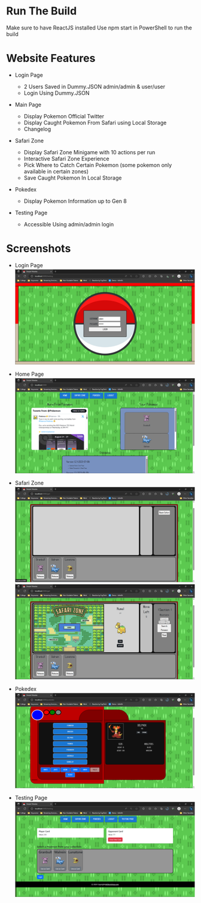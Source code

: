 # Run The Build
Make sure to have ReactJS installed
Use npm start in PowerShell to run the build

# Website Features
* Login Page
  - 2 Users Saved in Dummy.JSON admin/admin & user/user
  - Login Using Dummy.JSON

* Main Page
  - Display Pokemon Official Twitter
  - Display Caught Pokemon From Safari using Local Storage
  - Changelog

* Safari Zone
  - Display Safari Zone Minigame with 10 actions per run
  - Interactive Safari Zone Experience
  - Pick Where to Catch Certain Pokemon (some pokemon only available in certain zones)
  - Save Caught Pokemon In Local Storage
 
* Pokedex
  - Display Pokemon Information up to Gen 8

* Testing Page
  - Accessible Using admin/admin login
 
# Screenshots

* Login Page
![Login](/screenshot/Login.png)

* Home Page
![Home Page](/screenshot/HomePage.png)

* Safari Zone
![Safari Zone](/screenshot/SafariMenu.png) ![Safari Zone Progress](/screenshot/SafariInProgress.png)

* Pokedex
![Pokedex](/screenshot/Pokedex.png)

* Testing Page
![Testing Page](/screenshot/TestingPage.png)

